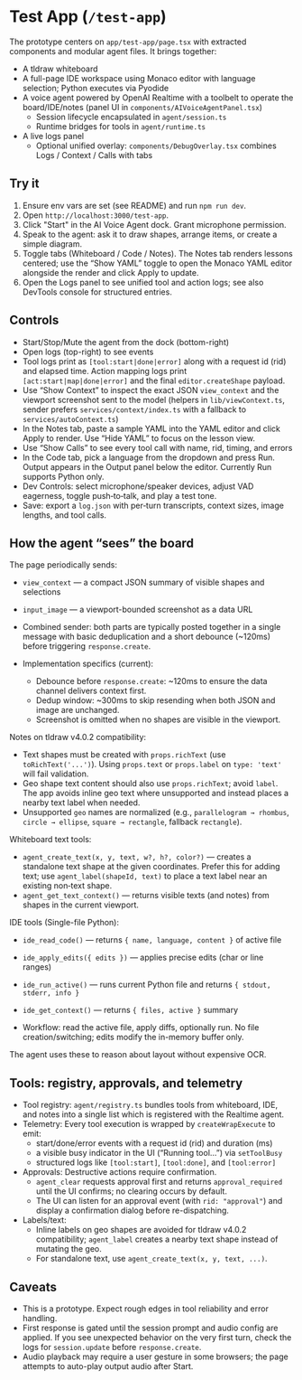 # Test App (`/test-app`)

The prototype centers on `app/test-app/page.tsx` with extracted components and modular agent files. It brings together:

- A tldraw whiteboard
- A full-page IDE workspace using Monaco editor with language selection; Python executes via Pyodide
- A voice agent powered by OpenAI Realtime with a toolbelt to operate the board/IDE/notes (panel UI in `components/AIVoiceAgentPanel.tsx`)
  - Session lifecycle encapsulated in `agent/session.ts`
  - Runtime bridges for tools in `agent/runtime.ts`
- A live logs panel
  - Optional unified overlay: `components/DebugOverlay.tsx` combines Logs / Context / Calls with tabs

## Try it

1. Ensure env vars are set (see README) and run `npm run dev`.
2. Open `http://localhost:3000/test-app`.
3. Click "Start" in the AI Voice Agent dock. Grant microphone permission.
4. Speak to the agent: ask it to draw shapes, arrange items, or create a simple diagram.
5. Toggle tabs (Whiteboard / Code / Notes). The Notes tab renders lessons centered; use the “Show YAML” toggle to open the Monaco YAML editor alongside the render and click Apply to update.
6. Open the Logs panel to see unified tool and action logs; see also DevTools console for structured entries.

## Controls

- Start/Stop/Mute the agent from the dock (bottom-right)
- Open logs (top-right) to see events
- Tool logs print as `[tool:start|done|error]` along with a request id (rid) and elapsed time. Action mapping logs print `[act:start|map|done|error]` and the final `editor.createShape` payload.
- Use “Show Context” to inspect the exact JSON `view_context` and the viewport screenshot sent to the model (helpers in `lib/viewContext.ts`, sender prefers `services/context/index.ts` with a fallback to `services/autoContext.ts`)
- In the Notes tab, paste a sample YAML into the YAML editor and click Apply to render. Use “Hide YAML” to focus on the lesson view.
- Use “Show Calls” to see every tool call with name, rid, timing, and errors
- In the Code tab, pick a language from the dropdown and press Run. Output appears in the Output panel below the editor. Currently Run supports Python only.
 - Dev Controls: select microphone/speaker devices, adjust VAD eagerness, toggle push‑to‑talk, and play a test tone.
 - Save: export a `log.json` with per‑turn transcripts, context sizes, image lengths, and tool calls.

## How the agent “sees” the board

The page periodically sends:

- `view_context` — a compact JSON summary of visible shapes and selections
- `input_image` — a viewport-bounded screenshot as a data URL

- Combined sender: both parts are typically posted together in a single message with basic deduplication and a short debounce (~120ms) before triggering `response.create`.
- Implementation specifics (current):
  - Debounce before `response.create`: ~120ms to ensure the data channel delivers context first.
  - Dedup window: ~300ms to skip resending when both JSON and image are unchanged.
  - Screenshot is omitted when no shapes are visible in the viewport.

Notes on tldraw v4.0.2 compatibility:
- Text shapes must be created with `props.richText` (use `toRichText('...')`). Using `props.text` or `props.label` on `type: 'text'` will fail validation.
- Geo shape text content should also use `props.richText`; avoid `label`. The app avoids inline geo text where unsupported and instead places a nearby text label when needed.
- Unsupported `geo` names are normalized (e.g., `parallelogram → rhombus`, `circle → ellipse`, `square → rectangle`, fallback `rectangle`).

Whiteboard text tools:
- `agent_create_text(x, y, text, w?, h?, color?)` — creates a standalone text shape at the given coordinates. Prefer this for adding text; use `agent_label(shapeId, text)` to place a text label near an existing non‑text shape.
 - `agent_get_text_context()` — returns visible texts (and notes) from shapes in the current viewport.

IDE tools (Single-file Python):
- `ide_read_code()` — returns `{ name, language, content }` of active file
- `ide_apply_edits({ edits })` — applies precise edits (char or line ranges)
- `ide_run_active()` — runs current Python file and returns `{ stdout, stderr, info }`
- `ide_get_context()` — returns `{ files, active }` summary

- Workflow: read the active file, apply diffs, optionally run. No file creation/switching; edits modify the in-memory buffer only.

The agent uses these to reason about layout without expensive OCR.

## Tools: registry, approvals, and telemetry

- Tool registry: `agent/registry.ts` bundles tools from whiteboard, IDE, and notes into a single list which is registered with the Realtime agent.
- Telemetry: Every tool execution is wrapped by `createWrapExecute` to emit:
  - start/done/error events with a request id (rid) and duration (ms)
  - a visible busy indicator in the UI (“Running tool…”) via `setToolBusy`
  - structured logs like `[tool:start]`, `[tool:done]`, and `[tool:error]`
- Approvals: Destructive actions require confirmation.
  - `agent_clear` requests approval first and returns `approval_required` until the UI confirms; no clearing occurs by default.
  - The UI can listen for an approval event (with `rid: "approval"`) and display a confirmation dialog before re-dispatching.
- Labels/text:
  - Inline labels on geo shapes are avoided for tldraw v4.0.2 compatibility; `agent_label` creates a nearby text shape instead of mutating the geo.
  - For standalone text, use `agent_create_text(x, y, text, ...)`.

## Caveats

- This is a prototype. Expect rough edges in tool reliability and error handling.
- First response is gated until the session prompt and audio config are applied. If you see unexpected behavior on the very first turn, check the logs for `session.update` before `response.create`.
- Audio playback may require a user gesture in some browsers; the page attempts to auto-play output audio after Start.


